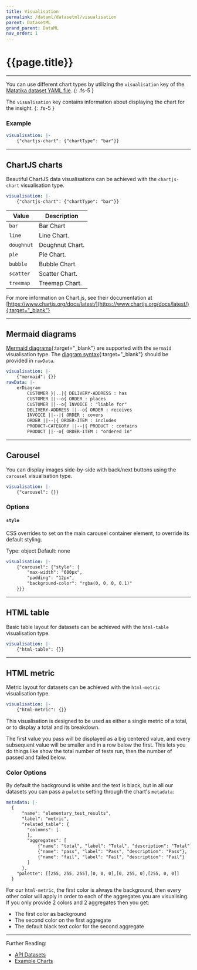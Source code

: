 ```yaml
---
title: Visualisation
permalink: /dataml/datasetml/visualisation
parent: DatasetML
grand_parent: DataML 
nav_order: 1
---
```


# {{page.title}}

---

You can use different chart types by utilizing the `visualisation` key of the [Matatika dataset YAML file]({{site.baseurl}}/dataml/datasetml/).
{: .fs-5 }

The `visualisation` key contains information about displaying the chart for the insight.
{: .fs-5 }

### Example

```yaml
visualisation: |-
    {"chartjs-chart": {"chartType": "bar"}}
```

---

## ChartJS charts

Beautiful ChartJS data visualisations can be achieved with the `chartjs-chart` visualisation type.

```yaml
visualisation: |-
    {"chartjs-chart": {"chartType": "bar"}}
```

Value | Description
----- | -----------
`bar` | Bar Chart
`line` | Line Chart.
`doughnut` | Doughnut Chart.
`pie` | Pie Chart.
`bubble` | Bubble Chart.
`scatter` | Scatter Chart.
`treemap` | Treemap Chart.

For more information on Chart.js, see their documentation at [https://www.chartjs.org/docs/latest/](https://www.chartjs.org/docs/latest/){:target="_blank"}

---

## Mermaid diagrams

[Mermaid diagrams](https://mermaid.js.org/intro/#diagram-types){:target="_blank"} are supported with the `mermaid` visualisation type. The [diagram syntax](https://mermaid.js.org/intro/syntax-reference.html){:target="_blank"} should be provided in `rawData`.

```yaml
visualisation: |-
    {"mermaid": {}}
rawData: |-
    erDiagram
        CUSTOMER }|..|{ DELIVERY-ADDRESS : has
        CUSTOMER ||--o{ ORDER : places
        CUSTOMER ||--o{ INVOICE : "liable for"
        DELIVERY-ADDRESS ||--o{ ORDER : receives
        INVOICE ||--|{ ORDER : covers
        ORDER ||--|{ ORDER-ITEM : includes
        PRODUCT-CATEGORY ||--|{ PRODUCT : contains
        PRODUCT ||--o{ ORDER-ITEM : "ordered in"
```

---

## Carousel

You can display images side-by-side with back/next buttons using the `carousel` visualisation type.

```yaml
visualisation: |-
    {"carousel": {}}
```

### Options

#### `style`

CSS overrides to set on the main carousel container element, to override its default styling.

Type: object
Default: none

```yaml
visualisation: |-
    {"carousel": {"style": {
        "max-width": "600px",
        "padding": "12px",
        "background-color": "rgba(0, 0, 0, 0.1)"
    }}}
```

---

## HTML table

Basic table layout for datasets can be achieved with the `html-table` visualisation type.

```yaml
visualisation: |-
    {"html-table": {}}
```

---

## HTML metric

Metric layout for datasets can be achieved with the `html-metric` visualisation type.

```yaml
visualisation: |-
    {"html-metric": {}}
```

This visualisation is designed to be used as either a single metric of a total, or to display a total and its breakdown.

The first value you pass will be displayed as a big centered value, and every subsequent value will be smaller and in a row below the first. This lets you do things like show the total number of tests run, then the number of passed and failed below.

### Color Options

By default the background is white and the text is black, but in all our datasets you can pass a `palette` setting through the chart's `metadata`:

```yaml
metadata: |-
  {
      "name": "elementary_test_results", 
      "label": "metric", 
      "related_table": {
        "columns": [
        ], 
        "aggregates": [
            {"name": "total", "label": "Total", "description": "Total"},
            {"name": "pass", "label": "Pass", "description": "Pass"},
            {"name": "fail", "label": "Fail", "description": "Fail"}
        ]
      },
    "palette": [[255, 255, 255],[0, 0, 0],[0, 255, 0],[255, 0, 0]]
  }

```

For our `html-metric`, the first color is always the background, then every other color will apply in order to each of the aggregates you are visualising. If you only provide 2 colors and 2 aggregates then you get:
- The first color as background
- The second color on the first aggregate
- The default black text color for the second aggregate

---

Further Reading: 

- [API Datasets]({{site.baseurl}}/api/resources/datasets)
- [Example Charts](basic-examples)